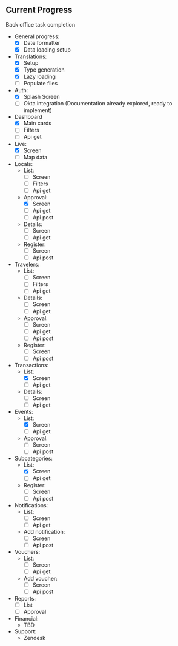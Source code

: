 ## Current Progress

Back office task completion

- General progress:
  - [x] Date formatter 
  - [x] Data loading setup

- Translations:
  - [x] Setup
  - [x] Type generation
  - [x] Lazy loading
  - [ ] Populate files
- Auth:
  - [x] Splash Screen
  - [ ] Okta integration (Documentation already explored, ready to implement)
- Dashboard
  - [x] Main cards
  - [ ] Filters
  - [ ] Api get
- Live:
  - [x] Screen
  - [ ] Map data
- Locals:
  - List:
    - [ ] Screen
    - [ ] Filters
    - [ ] Api get
  - Approval:
    - [x] Screen
    - [ ] Api get
    - [ ] Api post
  - Details:
    - [ ] Screen
    - [ ] Api get
  - Register:
    - [ ] Screen
    - [ ] Api post
- Travelers:
  - List:
    - [ ] Screen
    - [ ] Filters
    - [ ] Api get
  - Details:
    - [ ] Screen
    - [ ] Api get
  - Approval:
    - [ ] Screen
    - [ ] Api get
    - [ ] Api post
  - Register:
    - [ ] Screen
    - [ ] Api post
- Transactions:
  - List:
    - [x] Screen
    - [ ] Api get
  - Details:
    - [ ] Screen
    - [ ] Api get
- Events:
  - List:
    - [x] Screen
    - [ ] Api get
  - Approval:
    - [ ] Screen
    - [ ] Api post
- Subcategories:
  - List:
    - [x] Screen
    - [ ] Api get
  - Register:
    - [ ] Screen
    - [ ] Api post
- Notifications: 
  - List:
    - [ ] Screen
    - [ ] Api get
  - Add notification:
    - [ ] Screen
    - [ ] Api post
- Vouchers:
  - List:
    - [ ] Screen
    - [ ] Api get
  - Add voucher:
    - [ ] Screen
    - [ ] Api post
- Reports:
  - [ ] List
  - [ ] Approval
- Financial:
  - TBD
- Support:
  - Zendesk